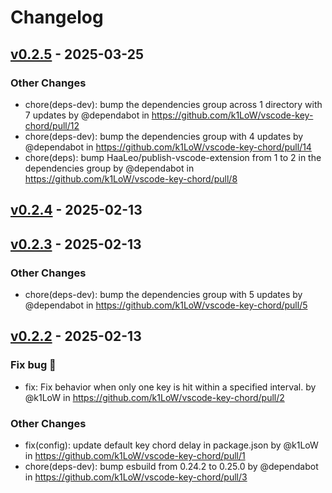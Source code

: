 # Changelog

## [v0.2.5](https://github.com/k1LoW/vscode-key-chord/compare/v0.2.4...v0.2.5) - 2025-03-25
### Other Changes
- chore(deps-dev): bump the dependencies group across 1 directory with 7 updates by @dependabot in https://github.com/k1LoW/vscode-key-chord/pull/12
- chore(deps-dev): bump the dependencies group with 4 updates by @dependabot in https://github.com/k1LoW/vscode-key-chord/pull/14
- chore(deps): bump HaaLeo/publish-vscode-extension from 1 to 2 in the dependencies group by @dependabot in https://github.com/k1LoW/vscode-key-chord/pull/8

## [v0.2.4](https://github.com/k1LoW/vscode-key-chord/compare/v0.2.3...v0.2.4) - 2025-02-13

## [v0.2.3](https://github.com/k1LoW/vscode-key-chord/compare/v0.2.2...v0.2.3) - 2025-02-13
### Other Changes
- chore(deps-dev): bump the dependencies group with 5 updates by @dependabot in https://github.com/k1LoW/vscode-key-chord/pull/5

## [v0.2.2](https://github.com/k1LoW/vscode-key-chord/commits/v0.2.2) - 2025-02-13
### Fix bug 🐛
- fix: Fix behavior when only one key is hit within a specified interval. by @k1LoW in https://github.com/k1LoW/vscode-key-chord/pull/2
### Other Changes
- fix(config): update default key chord delay in package.json by @k1LoW in https://github.com/k1LoW/vscode-key-chord/pull/1
- chore(deps-dev): bump esbuild from 0.24.2 to 0.25.0 by @dependabot in https://github.com/k1LoW/vscode-key-chord/pull/3
